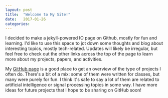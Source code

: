```yaml
---
layout: post
title:  "Welcome to My Site!"
date:   2017-01-26
categories: 
---
```


I decided to make a jekyll-powered IO page on Github, mostly for fun and learning.  I'd like to use this space to jot down some thoughts and blog about interesting topics, mostly tech-related.  Updates will likely be irregular, but feel free to check out the other links across the top of the page to learn more about my projects, papers, and activities.

My [GitHub page][github-repos] is a good place to get an overview of the type of projects I often do.  There's a bit of a mix: some of them were written for classes, but many were purely for fun.  I think it's safe to say a lot of them are related to artificial intelligence or signal processing topics in some way.  I have more ideas for future projects that I hope to be sharing on GitHub soon!

[github-repos]:	https://github.com/spolsley/

